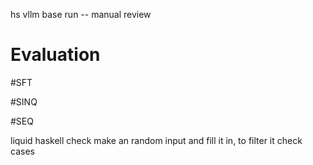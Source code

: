 
hs vllm base run -- manual review

# Evaluation

#SFT

#SINQ



#SEQ

liquid haskell check
make an random input and fill it in, to filter it
check cases



